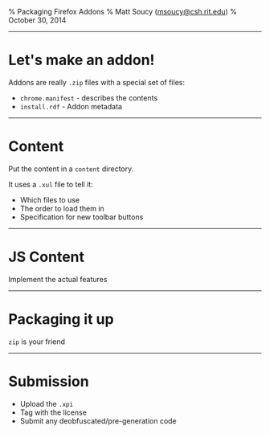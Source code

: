 % Packaging Firefox Addons
% Matt Soucy (<msoucy@csh.rit.edu>)
% October 30, 2014

---

# Let's make an addon!

Addons are really `.zip` files with a special set of files:

- `chrome.manifest` - describes the contents
- `install.rdf` - Addon metadata

---

# Content

Put the content in a `content` directory.

It uses a `.xul` file to tell it:

- Which files to use
- The order to load them in
- Specification for new toolbar buttons

---

# JS Content

Implement the actual features

---

# Packaging it up

`zip` is your friend

---

# Submission

- Upload the `.xpi`
- Tag with the license
- Submit any deobfuscated/pre-generation code
